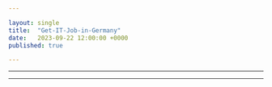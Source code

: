 ```yaml
---

layout: single
title:  "Get-IT-Job-in-Germany"
date:   2023-09-22 12:00:00 +0000
published: true

---
```




---



---

